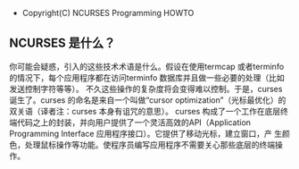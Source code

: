 * Copyright(C) NCURSES Programming HOWTO

## NCURSES 是什么？

你可能会疑惑，引入的这些技术术语是什么。假设在使用termcap 或者terminfo 的情况下，每个应用程序都在访问terminfo 数据库并且做一些必要的处理（比如发送控制字符等等）。
不久这些操作的复杂度将会变得难以控制。于是，curses 诞生了。curses 的命名是来自一个叫做“cursor optimization”（光标最优化）的双关语（译者注：curses 本身有诅咒的意思）。
curses 构成了一个工作在底层终端代码之上的封装，并向用户提供了一个灵活高效的API（Application Programming Interface 应用程序接口）。它提供了移动光标，建立窗口，产
生颜色，处理鼠标操作等功能。使程序员编写应用程序不需要关心那些底层的终端操作。

